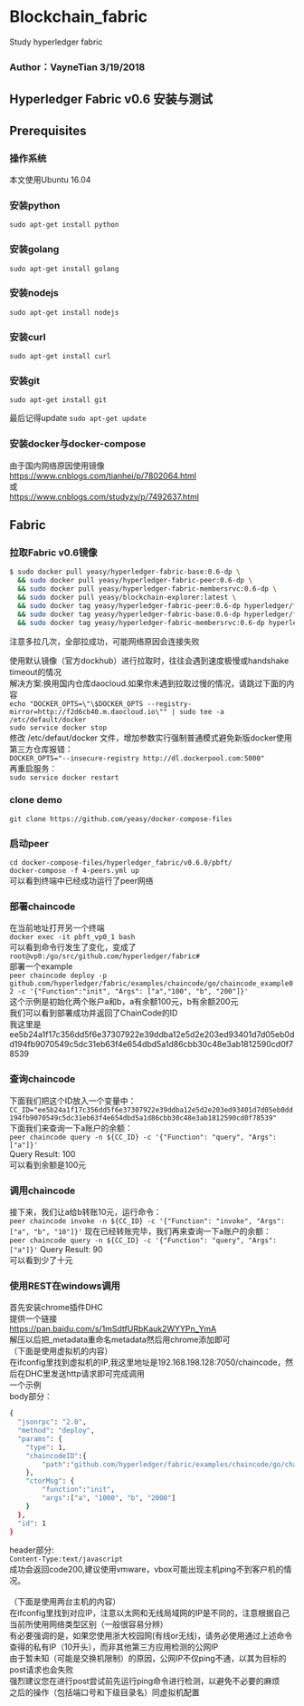 # Blockchain_fabric
Study hyperledger fabric
### Author：VayneTian 3/19/2018
## Hyperledger Fabric v0.6 安装与测试
## Prerequisites
### 操作系统
本文使用Ubuntu 16.04
### 安装python
`sudo apt-get install python`
### 安装golang
`sudo apt-get install golang`
### 安装nodejs
`sudo apt-get install nodejs`
### 安装curl
`sudo apt-get install curl`
### 安装git
`sudo apt-get install git`

最后记得update
`sudo apt-get update`
### 安装docker与docker-compose
由于国内网络原因使用镜像</br>
https://www.cnblogs.com/tianhei/p/7802064.html</br>
或</br>
https://www.cnblogs.com/studyzy/p/7492637.html</br>
## Fabric
### 拉取Fabric v0.6镜像

```sh
$ sudo docker pull yeasy/hyperledger-fabric-base:0.6-dp \
  && sudo docker pull yeasy/hyperledger-fabric-peer:0.6-dp \
  && sudo docker pull yeasy/hyperledger-fabric-membersrvc:0.6-dp \
  && sudo docker pull yeasy/blockchain-explorer:latest \
  && sudo docker tag yeasy/hyperledger-fabric-peer:0.6-dp hyperledger/fabric-peer \
  && sudo docker tag yeasy/hyperledger-fabric-base:0.6-dp hyperledger/fabric-baseimage \
  && sudo docker tag yeasy/hyperledger-fabric-membersrvc:0.6-dp hyperledger/fabric-membersrvc
```
注意多拉几次，全部拉成功，可能网络原因会连接失败

使用默认镜像（官方dockhub）进行拉取时，往往会遇到速度极慢或handshake timeout的情况<br/>
解决方案:换用国内仓库daocloud.如果你未遇到拉取过慢的情况，请跳过下面的内容<br/>
``echo "DOCKER_OPTS=\"\$DOCKER_OPTS --registry-mirror=http://f2d6cb40.m.daocloud.io\"" | sudo tee -a /etc/default/docker
  ``<br/>
``sudo service docker stop``<br/>
修改 /etc/defaut/docker 文件，增加参数实行强制普通模式避免新版docker使用第三方仓库报错：<br/> 
``DOCKER_OPTS="--insecure-registry http://dl.dockerpool.com:5000"``<br/>
再重启服务：<br/> 
``sudo service docker restart``<br/>

### clone demo
`git clone https://github.com/yeasy/docker-compose-files`

### 启动peer
`cd docker-compose-files/hyperledger_fabric/v0.6.0/pbft/`</br>
`docker-compose -f 4-peers.yml up`</br>
可以看到终端中已经成功运行了peer网络

### 部署chaincode
在当前地址打开另一个终端</br>
`docker exec -it pbft_vp0_1 bash`</br>
可以看到命令行发生了变化，变成了</br>
`root@vp0:/go/src/github.com/hyperledger/fabric#`</br>
部署一个example</br>
`peer chaincode deploy -p github.com/hyperledger/fabric/examples/chaincode/go/chaincode_example02 -c '{"Function":"init", "Args": ["a","100", "b", "200"]}'`</br>
这个示例是初始化两个账户a和b，a有余额100元，b有余额200元</br>
我们可以看到部署成功并返回了ChainCode的ID</br>
我这里是</br>
ee5b24a1f17c356dd5f6e37307922e39ddba12e5d2e203ed93401d7d05eb0dd194fb9070549c5dc31eb63f4e654dbd5a1d86cbb30c48e3ab1812590cd0f78539
### 查询chaincode
下面我们把这个ID放入一个变量中：</br>
`CC_ID="ee5b24a1f17c356dd5f6e37307922e39ddba12e5d2e203ed93401d7d05eb0dd194fb9070549c5dc31eb63f4e654dbd5a1d86cbb30c48e3ab1812590cd0f78539"`</br>
下面我们来查询一下a账户的余额：</br>
`peer chaincode query -n ${CC_ID} -c '{"Function": "query", "Args": ["a"]}'`</br>
Query Result: 100 </br>
可以看到余额是100元</br>
### 调用chaincode
接下来，我们让a给b转账10元，运行命令：</br>
`peer chaincode invoke -n ${CC_ID} -c '{"Function": "invoke", "Args": ["a", "b", "10"]}'`
现在已经转账完毕，我们再来查询一下a账户的余额：</br>
`peer chaincode query -n ${CC_ID} -c '{"Function": "query", "Args": ["a"]}'`
Query Result: 90 </br>
可以看到少了十元</br>

### 使用REST在windows调用
首先安装chrome插件DHC</br>
提供一个链接</br>
https://pan.baidu.com/s/1mSdtfURbKauk2WYYPn_YmA</br>
解压以后把_metadata重命名metadata然后用chrome添加即可</br>
（下面是使用虚拟机的内容）</br>
在ifconfig里找到虚拟机的IP,我这里地址是192.168.198.128:7050/chaincode，然后在DHC里发送http请求即可完成调用</br>
一个示例</br>
body部分：</br>
```sh
{ 
  "jsonrpc": "2.0", 
  "method": "deploy", 
  "params": { 
    "type": 1, 
    "chaincodeID":{ 
        "path":"github.com/hyperledger/fabric/examples/chaincode/go/chaincode_example02" 
    }, 
    "ctorMsg": { 
        "function":"init", 
        "args":["a", "1000", "b", "2000"] 
    } 
  }, 
  "id": 1 
}
```
header部分:</br>
`Content-Type:text/javascript`</br>
成功会返回code200,建议使用vmware，vbox可能出现主机ping不到客户机的情况。<br/>
<br/>
（下面是使用两台主机的内容）<br/>
在ifconfig里找到对应IP，注意以太网和无线局域网的IP是不同的，注意根据自己当前所使用网络类型区别（一般很容易分辨）</br>
有必要强调的是，如果您使用浙大校园网(有线or无线)，请务必使用通过上述命令查得的私有IP（10开头），而非其他第三方应用检测的公网IP<br/>
由于暂未知（可能是交换机限制）的原因，公网IP不仅ping不通，以其为目标的post请求也会失败<br/>
强烈建议您在进行post尝试前先运行ping命令进行检测，以避免不必要的麻烦<br/>
之后的操作（包括端口号和下级目录名）同虚拟机配置<br/>
<br/>

